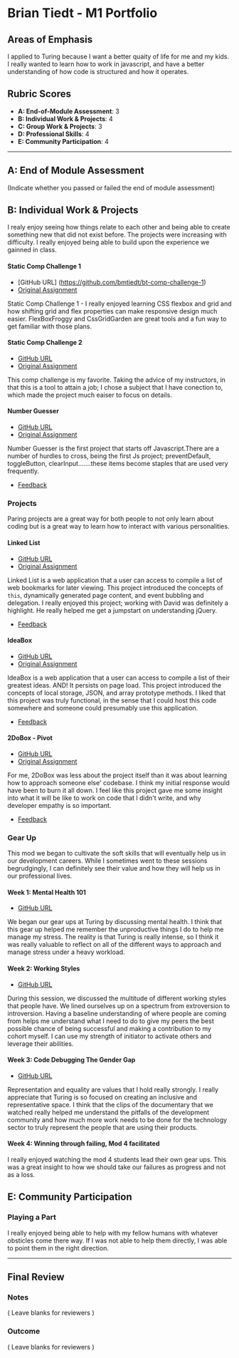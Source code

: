 # Brian Tiedt - M1 Portfolio

## Areas of Emphasis

I applied to Turing because I want a better quaity of life for me and my kids. I really wanted to learn how 
to work in javascript, and have a better understanding of how code is structured and how it operates. 

## Rubric Scores

* **A: End-of-Module Assessment**: 3
* **B: Individual Work & Projects**: 4
* **C: Group Work & Projects**: 3
* **D: Professional Skills**: 4
* **E: Community Participation**: 4

-----------------------

## A: End of Module Assessment

(Indicate whether you passed or failed the end of module assessment)

## B: Individual Work & Projects

I realy enjoy seeing how things relate to each other and being able to create something new that did not exist before. The projects were increasing with difficulty. I really enjoyed being able to build upon the experience we gainned in class.

#### Static Comp Challenge 1

* [GitHub URL] (https://github.com/bmtiedt/bt-comp-challenge-1)
* [Original Assignment](http://frontend.turing.io/projects/m1-static-comp-1.html)

Static Comp Challenge 1 -  I really enjoyed learning CSS flexbox and grid and how 
shifting grid and flex properties can make responsive design much easier. FlexBoxFroggy and CssGridGarden are great tools and a fun way to get familiar with those plans.

#### Static Comp Challenge 2

* [GitHub URL](https://github.com/bmtiedt/bt-comp-challenge-2.0)
* [Original Assignment](http://frontend.turing.io/projects/m1-static-comp-2.html)

This comp challenge is my favorite. Taking the advice of my instructors, in that this is a tool to attain a job; I chose a subject that I have conection to, which made the project much eaiser to focus on details.

#### Number Guesser

* [GitHub URL](https://github.com/bmtiedt/bt-number-guesser1.2)
* [Original Assignment](http://frontend.turing.io/projects/number-guesser.html)

Number Guesser is the first project that starts off Javascript.There are a number of hurdles to cross, being the first Js project; preventDefault, toggleButton, clearInput.......these items become staples that are used very frequently.

* [Feedback](https://github.com/turingschool/front-end-submissions-public/blob/master/1804/mod-1/number-guesser/brian-tiedt.md)

### Projects

Paring projects are a great way for both people to not only learn about coding but is a great way to learn how to interact with various personalities.  

#### Linked List

* [GitHub URL](https://github.com/bmtiedt/bt-ct-linked-listx)
* [Original Assignment](http://frontend.turing.io/projects/linked-list.html)

Linked List is a web application that a user can access to compile a list of web bookmarks for later viewing. 
This project introduced the concepts of `this`, dynamically generated page content, and event bubbling and 
delegation. I really enjoyed this project; working with David was definitely a highlight. He really helped me get a
 jumpstart on understanding jQuery. 

* [Feedback](https://github.com/turingschool/front-end-submissions-public/blob/master/1804/mod-1/linked-list/brian-cody.md)

#### IdeaBox

* [GitHub URL](https://github.com/bmtiedt/bt-jh-ideabox)
* [Original Assignment](http://frontend.turing.io/projects/ideabox.html)

IdeaBox is a web application that a user can access to compile a list of their greatest ideas. AND! It 
persists on page load. This project introduced the concepts of local storage, JSON, and array prototype 
methods. I liked that this project  was truly functional, in the sense that I could host this code somewhere 
and someone could presumably use this application.  

* [Feedback](https://github.com/turingschool/front-end-submissions-public/blob/master/1804/mod-1/idea-box/justin-brian.md)

#### 2DoBox - Pivot

* [GitHub URL](https://github.com/turingschool/front-end-submissions-public/blob/master/1804/mod-1/to-do-box/michael-brian.md)
* [Original Assignment](http://frontend.turing.io/projects/2DoBox-Pivot-Mod1.html)

For me, 2DoBox was less about the project itself than it was about learning how to approach someone else' 
codebase. I think my initial response would have been to burn it all down. I feel like this project gave me some insight into what it will be like to work on code that I didn't write, and why developer empathy is so important. 

* [Feedback](https://github.com/turingschool/front-end-submissions-public/blob/master/1804/mod-1/to-do-box/michael-brian.md)


### Gear Up

This mod we began to cultivate the soft skills that will eventually help us in our development careers. While I sometimes
went to these sessions begrudgingly, I can definitely see their value and how they will help us in our professional lives.

#### Week 1: Mental Health 101

* [GitHub URL](https://github.com/turingschool/gear-up/blob/master/Mod1_Week1_mental_health_101.md)

We began our gear ups at Turing by discussing mental health. I think that this gear up helped me remember the unproductive things I do to help me manage my stress. The reality is that Turing is really intense, so I think it was really valuable to reflect on all of the different ways to approach
 and manage stress under a heavy workload. 

#### Week 2: Working Styles

* [GitHub URL](https://github.com/turingschool/gear-up/blob/master/m1_citizenship/session_3_intro_extro_ambivert_styles.markdown)

During this session, we discussed the multitude of different working styles that people have. We lined 
ourselves up on a spectrum from extroversion to introversion. Having a baseline understanding of where
people are coming from helps me understand what I need to do to give my peers the best possible chance
of being successful and making a contribution to my cohort myself. I can use my strength of initiator to 
activate others and leverage their abilities. 

#### Week 3: Code Debugging The Gender Gap

* [GitHub URL](https://github.com/turingschool/gear-up/blob/master/Mod1_Week3_Code_debugging_compact_version.md)

Representation and equality are values that I hold really strongly. I really appreciate that Turing is so 
focused on creating an inclusive and representative space. I think that the clips of the documentary 
that we watched really helped me understand the pitfalls of the development community and how much more 
work needs to be done for the technology sector to truly represent the people that are using their products. 

#### Week 4: Winning through failing, Mod 4 facilitated

I really enjoyed watching the mod 4 students lead their own gear ups. This was a great insight to how we should take our failures as progress and not as a loss.

## E: Community Participation

### Playing a Part

I really enjoyed being able to help with my fellow humans with whatever obsticles come there way. If I was not able to help them directly, I was able to point them in the right direction.

------------------

## Final Review

### Notes

( Leave blanks for reviewers )

### Outcome

( Leave blanks for reviewers )
